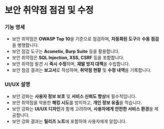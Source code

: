 # 보안 취약점 점검 및 수정

<div>
  <h3>기능 명세</h3>
  <ul>
    <li>보안 취약점은 <strong>OWASP Top 10</strong>을 기준으로 점검하며, <strong>자동화된 도구</strong>와 <strong>수동 점검</strong>을 병행합니다.</li>
    <li>보안 점검 도구는 <strong>Acunetix, Burp Suite</strong> 등을 활용합니다.</li>
    <li>보안 취약점은 <strong>SQL Injection, XSS, CSRF</strong> 등을 포함합니다.</li>
    <li>보안 취약점 발견 시 <strong>즉시 수정</strong>하며, <strong>재발 방지 대책</strong>을 수립합니다.</li>
    <li>보안 점검 결과는 <strong>보고서</strong>로 작성하며, <strong>취약점 현황</strong> 및 <strong>수정 내역</strong>을 기록합니다.</li>
  </ul>
  <h3>UI/UX 설명</h3>
  <ul>
    <li>보안 강화는 <strong>사용자 정보 보호</strong> 및 <strong>서비스 신뢰도 향상</strong>에 필수적입니다.</li>
    <li>보안 취약점을 악용한 <strong>해킹 시도</strong>를 방지하고, <strong>개인 정보 유출</strong>을 막습니다.</li>
    <li>보안 강화는 <strong>UI/UX 디자인</strong>과 함께 고려하며, <strong>사용자에게 안전한 서비스 환경</strong>을 제공합니다.</li>
    <li>보안 강화 결과는 <strong>릴리즈 노트</strong>에 포함하여 사용자에게 알립니다.</li>
  </ul>
</div>